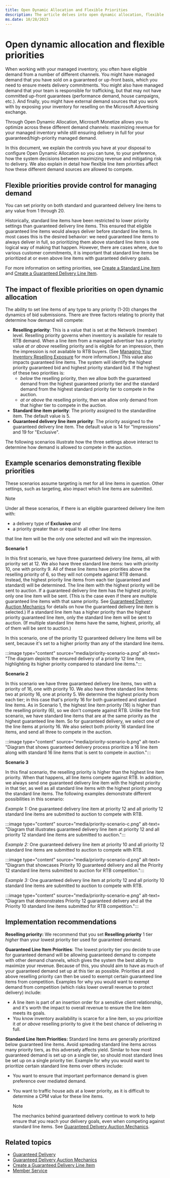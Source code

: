 ```yaml
---
title: Open Dynamic Allocation and Flexible Priorities
description: The article delves into open dynamic allocation, flexible priorities, and adaptive ad-serving strategies for optimized resource allocation.
ms.date: 10/28/2023
---
```


# Open dynamic allocation and flexible priorities

When working with your managed inventory, you often have eligible demand from a number of different channels. You might have managed demand that you have sold on a guaranteed or up-front basis, which you need to ensure meets delivery commitments. You might also have managed demand that your team is responsible for trafficking, but that may not have
committed up-front guarantees (performance demand, house campaigns, etc.). And finally, you might have external demand sources that you work with by exposing your inventory for reselling on the Microsoft Advertising exchange.

Through Open Dynamic Allocation, Microsoft Monetize allows you to optimize across these different demand channels:
maximizing revenue for your managed inventory while still ensuring delivery in full for your guaranteed/high-priority managed demand.

In this document, we explain the controls you have at your disposal to configure Open Dynamic Allocation so you can tune, to your preference, how the system decisions between maximizing revenue and mitigating risk to delivery. We also explain in detail how flexible line item priorities affect how these different demand sources are allowed to compete.

## Flexible priorities provide control for managing demand

You can set priority on both standard and guaranteed delivery line items to any value from 1 through 20.

Historically, standard line items have been restricted to lower priority settings than guaranteed delivery line items. This ensured that eligible guaranteed line items would always deliver before standard line items. In most cases this is the desired behavior: we need guaranteed line items to always deliver in full, so prioritizing them above standard line items is one logical way of making that happen. However, there are cases where, due to various customer commitments, it is important that standard line items be prioritized at or even above line items with guaranteed delivery goals.

For more information on setting priorities, see [Create a Standard Line Item](create-a-standard-line-item.md) and [Create a Guaranteed Delivery Line Item](create-a-guaranteed-delivery-line-item.md).

## The impact of flexible priorities on open dynamic allocation

The ability to set line items of any type to any priority (1-20) changes the dynamics of bid submissions. There are three factors relating to priority that determine how demand will compete:

- **Reselling priority**: This is a value that is set at the Network (member) level. Reselling priority governs when inventory is available for resale to RTB demand. When a line item from a managed advertiser has a priority value *at or above* reselling priority and is eligible for an impression, then the impression is not available to RTB buyers.
  (See [Managing Your Inventory Reselling Exposure](managing-your-inventory-reselling-exposure.md) for more information.) This value also impacts guaranteed line items. The system will identify the highest priority guaranteed bid and highest priority standard bid. If the highest of these two priorities is:
  - *below* the reselling priority, then we allow both the guaranteed demand from the highest guaranteed priority tier and the standard demand from the highest standard priority tier to compete in the auction.
  - *at or above* the reselling priority, then we allow only demand from that higher tier to compete in the auction.
- **Standard line item priority**: The priority assigned to the standardline item. The default value is 5.
- **Guaranteed delivery line item priority**: The priority assigned to the guaranteed delivery line item. The default value is 14 for   "Impressions" and 19 for "Exclusive".

The following scenarios illustrate how the three settings above interact to determine how demand is allowed to compete in the auction.

## Example scenarios demonstrating flexible priorities

These scenarios assume targeting is met for all line items in question. Other settings, such as targeting, also impact which line items are
submitted.

> [!NOTE]
> Under all these scenarios, if there is an eligible guaranteed delivery line item with:
>
> - a delivery type of **Exclusive** *and*
> - a priority greater than or equal to all other line items
>
> that line item will be the only one selected and will win the impression.

**Scenario 1**

In this first scenario, we have three guaranteed delivery line items, all with priority set at 12. We also have three standard line items: two with priority 10, one with priority 9. All of these line items have priorities above the reselling priority of 6, so they will not compete against RTB demand. Instead, the highest priority line items from each tier (guaranteed and standard) will be determined. The line item with the highest priority will be sent to auction. If a guaranteed delivery line item has the highest priority, only one line item will be sent. (This is the case even if there are multiple guaranteed line items with that same priority. See [Guaranteed Delivery Auction Mechanics](guaranteed-delivery-auction-mechanics.md) for details on how the guaranteed delivery line item is selected.) If a standard line item has a higher priority than the highest priority guaranteed line item, only the standard line item will be sent to auction. (If multiple standard line items have the same, highest, priority, all of them will be sent to auction.)

In this scenario, one of the priority 12 guaranteed delivery line items will be sent, because it's set to a higher priority than any of the standard line items.

:::image type="content" source="media/priority-scenario-a.png" alt-text= "The diagram depicts the ensured delivery of a priority 12 line item, highlighting its higher priority compared to standard line items.":::

**Scenario 2**

In this scenario we have three guaranteed delivery line items, two with a priority of 16, one with priority 10. We also have three standard line items: two at priority 16, one at priority 5. We determine the highest priority from each tier; in this case that's priority 16 for both guaranteed and standard line items. As in Scenario 1, the highest line item priority (16) is higher than the reselling priority (6), so we don't compete against RTB. Unlike the first scenario, we have standard line items that are at the same priority as the highest guaranteed line item. So for guaranteed delivery, we select one of the line items at priority 16. We also select both priority 16 standard line items, and send all three to compete in the auction.

:::image type="content" source="media/priority-scenario-b.png" alt-text= "Diagram that shows guaranteed delivery process prioritize a 16 line item along with standard 16 line items that is sent to compete in auction.":::

**Scenario 3**

In this final scenario, the reselling priority is higher than the highest line item priority. When that happens, all line items compete against RTB. In addition, we always send one guaranteed delivery line item with the highest priority in that tier, as well as all standard line items with the highest priority among the standard line items. The
following examples demonstrate different possibilities in this scenario:

*Example 1:* One guaranteed delivery line item at priority 12 and all priority 12 standard line items are submitted to auction to compete with RTB.

:::image type="content" source="media/priority-scenario-c.png" alt-text= "Diagram that illustrates guaranteed delivery line item at priority 12 and all priority 12 standard line items are submitted to auction.":::

*Example 2:* One guaranteed delivery line item at priority 10 and all priority 12 standard line items are submitted to auction to compete with RTB.

:::image type="content" source="media/priority-scenario-d.png" alt-text= "Diagram that showcases Priority 10 guaranteed delivery and all the Priority 12 standard line items submitted to auction for RTB competition.":::

*Example 3:* One guaranteed delivery line item at priority 12 and all priority 10 standard line items are submitted to auction to compete with RTB.

:::image type="content" source="media/priority-scenario-e.png" alt-text= "Diagram that demonstrates Priority 12 guaranteed delivery and  all the Priority 10 standard line items submitted for RTB competition.":::

## Implementation recommendations

**Reselling priority:** We recommend that you set **Reselling priority** 1 tier *higher* than your lowest priority tier used for guaranteed demand.

**Guaranteed Line Item Priorities**: The lowest priority tier you decide to use for guaranteed demand will be allowing guaranteed demand to compete with other demand channels, which gives the system the best ability to maximize your revenue. Because of this, you should aim to have as much of your guaranteed demand set up at this tier as possible.
Priorities at and above reselling priority can then be used to exempt certain guaranteed line items from competition. Examples for why you would want to exempt demand from competition (which risks lower overall revenue to protect delivery) include:

- A line item is part of an insertion order for a sensitive client relationship, and it's worth the impact to overall revenue to ensure the line item meets its goals.
- You know inventory availability is scarce for a line item, so you prioritize it *at or above* reselling priority to give it the best chance of delivering in full.

**Standard Line Item Priorities:** Standard line items are generally prioritized below guaranteed line items. Avoid spreading standard line items across many priority tiers, as this adversely affects yield. Similar to how most guaranteed demand is set up on a single tier, so should most standard lines be set up on a single priority tier. Example for why you would want to prioritize certain standard line items over others include:

- You want to ensure that important performance demand is given preference over mediated demand.
- You want to traffic house ads at a lower priority, as it is difficult to determine a CPM value for these line items.

  > [!NOTE]
  > The mechanics behind guaranteed delivery continue to work to help ensure that you reach your delivery goals, even when competing against standard line items. See [Guaranteed Delivery Auction Mechanics](guaranteed-delivery-auction-mechanics.md).

## Related topics

- [Guaranteed Delivery](guaranteed-delivery.md)
- [Guaranteed Delivery Auction Mechanics](guaranteed-delivery-auction-mechanics.md)
- [Create a Guaranteed Delivery Line Item](create-a-guaranteed-delivery-line-item.md)
- [Member Service](../digital-platform-api/member-service.md)  
